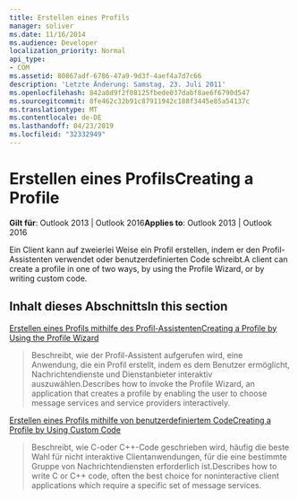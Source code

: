 ```yaml
---
title: Erstellen eines Profils
manager: soliver
ms.date: 11/16/2014
ms.audience: Developer
localization_priority: Normal
api_type:
- COM
ms.assetid: 80867adf-6786-47a9-9d3f-4aef4a7d7c66
description: 'Letzte Änderung: Samstag, 23. Juli 2011'
ms.openlocfilehash: 842a8d9f2f08125fbede037dabf8ae6f6790d547
ms.sourcegitcommit: 8fe462c32b91c87911942c188f3445e85a54137c
ms.translationtype: MT
ms.contentlocale: de-DE
ms.lasthandoff: 04/23/2019
ms.locfileid: "32332949"
---
```

# <a name="creating-a-profile"></a><span data-ttu-id="006b4-103">Erstellen eines Profils</span><span class="sxs-lookup"><span data-stu-id="006b4-103">Creating a Profile</span></span>

  
  
<span data-ttu-id="006b4-104">**Gilt für**: Outlook 2013 | Outlook 2016</span><span class="sxs-lookup"><span data-stu-id="006b4-104">**Applies to**: Outlook 2013 | Outlook 2016</span></span> 
  
<span data-ttu-id="006b4-105">Ein Client kann auf zweierlei Weise ein Profil erstellen, indem er den Profil-Assistenten verwendet oder benutzerdefinierten Code schreibt.</span><span class="sxs-lookup"><span data-stu-id="006b4-105">A client can create a profile in one of two ways, by using the Profile Wizard, or by writing custom code.</span></span>
  
## <a name="in-this-section"></a><span data-ttu-id="006b4-106">Inhalt dieses Abschnitts</span><span class="sxs-lookup"><span data-stu-id="006b4-106">In this section</span></span>

[<span data-ttu-id="006b4-107">Erstellen eines Profils mithilfe des Profil-Assistenten</span><span class="sxs-lookup"><span data-stu-id="006b4-107">Creating a Profile by Using the Profile Wizard</span></span>](creating-a-profile-by-using-the-profile-wizard.md)
  
> <span data-ttu-id="006b4-108">Beschreibt, wie der Profil-Assistent aufgerufen wird, eine Anwendung, die ein Profil erstellt, indem es dem Benutzer ermöglicht, Nachrichtendienste und Dienstanbieter interaktiv auszuwählen.</span><span class="sxs-lookup"><span data-stu-id="006b4-108">Describes how to invoke the Profile Wizard, an application that creates a profile by enabling the user to choose message services and service providers interactively.</span></span>
    
[<span data-ttu-id="006b4-109">Erstellen eines Profils mithilfe von benutzerdefiniertem Code</span><span class="sxs-lookup"><span data-stu-id="006b4-109">Creating a Profile by Using Custom Code</span></span>](creating-a-profile-by-using-custom-code.md)
  
> <span data-ttu-id="006b4-110">Beschreibt, wie C-oder C++-Code geschrieben wird, häufig die beste Wahl für nicht interaktive Clientanwendungen, für die eine bestimmte Gruppe von Nachrichtendiensten erforderlich ist.</span><span class="sxs-lookup"><span data-stu-id="006b4-110">Describes how to write C or C++ code, often the best choice for noninteractive client applications which require a specific set of message services.</span></span>
    

